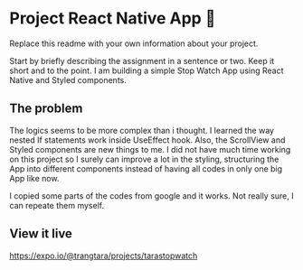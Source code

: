 # Project React Native App 📱

Replace this readme with your own information about your project.

Start by briefly describing the assignment in a sentence or two. Keep it short and to the point.
I am building a simple Stop Watch App using React Native and Styled components.

## The problem

The logics seems to be more complex than i thought. I learned the way nested If statements work inside UseEffect hook. Also, the ScrollView and Styled components are new things to me.
I did not have much time working on this project so I surely can improve a lot in the styling, structuring the App into different components instead of having all codes in only one big App like now.

I copied some parts of the codes from google and it works. Not really sure, I can repeate them myself.
## View it live

https://expo.io/@trangtara/projects/tarastopwatch


